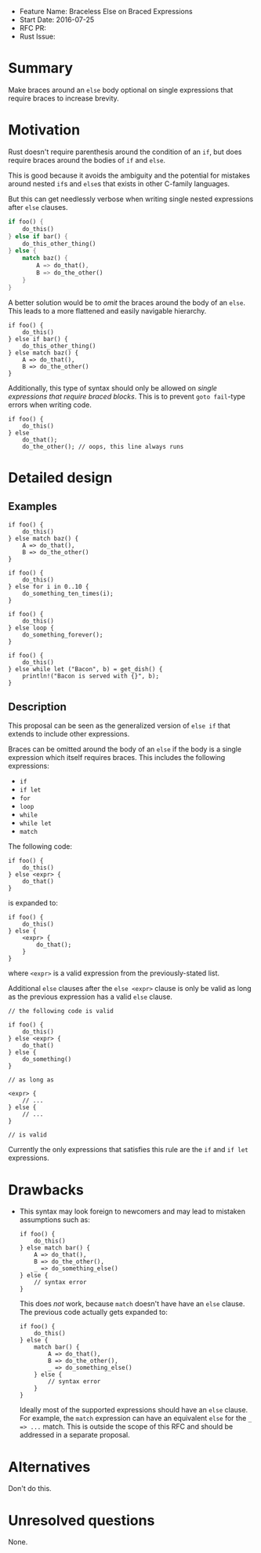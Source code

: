 - Feature Name: Braceless Else on Braced Expressions
- Start Date: 2016-07-25
- RFC PR:
- Rust Issue:

# Summary
[summary]: #summary

Make braces around an `else` body optional on single expressions that require braces to increase
brevity.

# Motivation
[motivation]: #motivation

Rust doesn't require parenthesis around the condition of an `if`, but does require braces around
the bodies of `if` and `else`.

This is good because it avoids the ambiguity and the potential for mistakes around nested `if`s and
`else`s that exists in other C-family languages.

But this can get needlessly verbose when writing single nested expressions after `else` clauses.

```rust
if foo() {
    do_this()
} else if bar() {
    do_this_other_thing()
} else {
    match baz() {
        A => do_that(),
        B => do_the_other()
    }
}
```

A better solution would be to *omit* the braces around the body of an `else`. This leads to a
more flattened and easily navigable hierarchy.

```
if foo() {
    do_this()
} else if bar() {
    do_this_other_thing()
} else match baz() {
    A => do_that(),
    B => do_the_other()
}
```

Additionally, this type of syntax should only be allowed on *single expressions that require braced
blocks*. This is to prevent `goto fail`-type errors when writing code.

```
if foo() {
    do_this()
} else
    do_that();
    do_the_other(); // oops, this line always runs
```

# Detailed design
[design]: #detailed-design

## Examples

```
if foo() {
    do_this()
} else match baz() {
    A => do_that(),
    B => do_the_other()
}
```

```
if foo() {
    do_this()
} else for i in 0..10 {
    do_something_ten_times(i);
}
```

```
if foo() {
    do_this()
} else loop {
    do_something_forever();
}
```

```
if foo() {
    do_this()
} else while let ("Bacon", b) = get_dish() {
    println!("Bacon is served with {}", b);
}
```

## Description

This proposal can be seen as the generalized version of `else if` that extends to include other
expressions.

Braces can be omitted around the body of an `else` if the body is a single expression which itself
requires braces. This includes the following expressions:

- `if`
- `if let`
- `for`
- `loop`
- `while`
- `while let`
- `match`

The following code:

```
if foo() {
    do_this()
} else <expr> {
    do_that()
}
```

is expanded to:

```
if foo() {
    do_this()
} else {
    <expr> {
        do_that();
    }
}
```

where `<expr>` is a valid expression from the previously-stated list.

Additional `else` clauses after the `else <expr>` clause is only be valid as long as the previous
expression has a valid `else` clause.

```
// the following code is valid

if foo() {
    do_this()
} else <expr> {
    do_that()
} else {
    do_something()
}

// as long as

<expr> {
    // ...
} else {
    // ...
}

// is valid
```

Currently the only expressions that satisfies this rule are the `if` and `if let` expressions.

# Drawbacks
[drawbacks]: #drawbacks

- This syntax may look foreign to newcomers and may lead to mistaken assumptions such as:

  ```
  if foo() {
      do_this()
  } else match bar() {
      A => do_that(),
      B => do_the_other(),
      _ => do_something_else()
  } else {
      // syntax error
  }
  ```

  This does *not* work, because `match` doesn't have have an `else` clause. The previous code
  actually gets expanded to:

  ```
  if foo() {
      do_this()
  } else {
      match bar() {
          A => do_that(),
          B => do_the_other(),
          _ => do_something_else()
      } else {
          // syntax error
      }
  }
  ```

  Ideally most of the supported expressions should have an `else` clause. For example, the `match`
  expression can have an equivalent `else` for the `_ => ...` match. This is outside the scope
  of this RFC and should be addressed in a separate proposal.

# Alternatives
[alternatives]: #alternatives

Don't do this.

# Unresolved questions
[unresolved]: #unresolved-questions

None.
